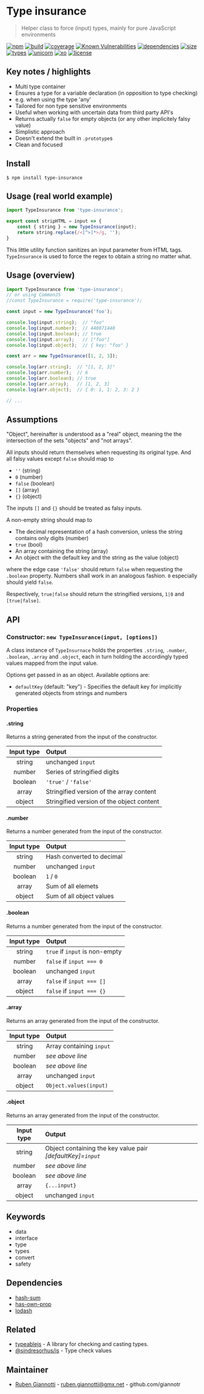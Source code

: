 # Type insurance

> Helper class to force (input) types, mainly for pure JavaScript environments

[![npm][npm-badge]][npm-url] [![build][build-badge]][build-url] [![coverage][coverage-badge]][coverage-url] [![Known Vulnerabilities][vulnerabilities-badge]][vulnerabilities-url] [![dependencies][dependencies-badge]][dependencies-url] [![size][size-badge]][size-url] [![types][types-badge]][types-url] [![unicorn][unicorn-badge]][unicorn-url] [![xo][xo-badge]][xo-url] [![license][license-badge]][license-url]

## Key notes / highlights

- Multi type container
- Ensures a type for a variable declaration (in opposition to type checking)
- e.g. when using the type 'any'
- Tailored for non type sensitive environments
- Useful when working with uncertain data from third party API's
- Returns actually `false` for empty objects (or any other implicitely falsy value)
- Simplistic approach
- Doesn't extend the built in `.prototype`s
- Clean and focused

## Install

```console
$ npm install type-insurance
```

## Usage (real world example)

```js
import TypeInsurance from 'type-insurance';

export const stripHTML = input => {
	const { string } = new TypeInsurance(input);
	return string.replace(/<[^>]*>/g, '');
}
```

This little utility function sanitizes an input parameter from HTML tags. `TypeInsurance` is used to force the regex to obtain a string no matter what.

## Usage (overview)

```js
import TypeInsurance from 'type-insurance';
// or using CommonJS
//const TypeInsurance = require('type-insurance');

const input = new TypeInsurance('foo');

console.log(input.string);  // "foo" 
console.log(input.number);  // 440071440
console.log(input.boolean); // true
console.log(input.array);   // ["foo"]
console.log(input.object);  // { key: "foo" }

const arr = new TypeInsurance([1, 2, 3]);

console.log(arr.string);  // "[1, 2, 3]" 
console.log(arr.number);  // 6
console.log(arr.boolean); // true
console.log(arr.array);   // [1, 2, 3]
console.log(arr.object);  // { 0: 1, 1: 2, 3: 2 }

// ...
```

## Assumptions

"Object", hereinafter is understood as a "real" object, meaning the the intersection of the sets "objects" and "not arrays".

All inputs should return themselves when requesting its original type. And all falsy values except `false` should map to

- `''` (string)
- `0` (number)
- `false` (boolean)
- `[]` (array)
- `{}` (object)

The inputs `[]` and `{}` should be treated as falsy inputs.

A non-empty string should map to

- The decimal representation of a hash conversion, unless the string contains only digits (number)
- `true` (bool)
- An array containing the string (array)
- An object with the default key and the string as the value (object)

where the edge case `'false'` should return `false` when requesting the `.boolean` property. Numbers shall work in an analogous fashion. `0` especially should yield `false`.

Respectively, `true|false` should return the stringified versions, `1|0` and `[true|false]`.

## API

### Constructor: `new TypeInsurance(input, [options])`

A class instance of `TypeInsurnace` holds the properties `.string`, `.number`, `.boolean`, `.array` and `.object`, each in turn holding the accordingly typed values mapped from the input value.

Options get passed in as an object. Available options are:

- `defaultKey` (default: "key") - Specifies the default key for implicitly generated objects from strings and numbers

### Properties

#### .string

Returns a string generated from the input of the constructor.

| Input type | Output |
| :---:      | :--- |
| string     | unchanged `input` |
| number     | Series of stringified digits |
| boolean    | `'true'` / `'false'` |
| array      | Stringified version of the array content |
| object     | Stringified version of the object content |

#### .number

Returns a number generated from the input of the constructor.

| Input type | Output |
| :---:      | :--- |
| string     | Hash converted to decimal |
| number     | unchanged `input` |
| boolean    | `1` / `0` |
| array      | Sum of all elemets |
| object     | Sum of all object values |

#### .boolean

Returns a number generated from the input of the constructor.

| Input type | Output |
| :---:      | :--- |
| string     | `true` if `input` is non-empty |
| number     | `false` if `input === 0` |
| boolean    | unchanged `input` |
| array      | `false` if `input === []` |
| object     | `false` if `input === {}` |

#### .array

Returns an array generated from the input of the constructor.

| Input type | Output |
| :---:      | :--- |
| string     | Array containing `input` |
| number     | *see above line* |
| boolean    | *see above line* |
| array      | unchanged `input` |
| object     | `Object.values(input)` |

#### .object

Returns an array generated from the input of the constructor.

| Input type | Output |
| :---:      | :--- |
| string     | Object containing the key value pair *[defaultKey]=`input`* |
| number     | *see above line* |
| boolean    | *see above line* |
| array      | `{...input}` |
| object     | unchanged `input` |

## Keywords

- data
- interface
- type
- types
- convert
- safety

## Dependencies

- [hash-sum](https://www.npmjs.com/package/hash-sum)
- [has-own-prop](https://www.npmjs.com/package/has-own-prop)
- [lodash](https://www.npmjs.com/package/lodash)

## Related

- [typeablejs](https://github.com/xpepermint/typeablejs) - A library for checking and casting types.
- [@sindresorhus/is](https://www.npmjs.com/package/@sindresorhus/is) - Type check values

## Maintainer

- [Ruben Giannotti](http://rubengiannotti.com) - ruben.giannotti@gmx.net - github.com/giannotr

[npm-badge]: https://img.shields.io/npm/v/type-insurance.svg
[npm-url]: https://www.npmjs.com/package/type-insurance
[build-badge]: https://travis-ci.org/giannotr/type-insurance.svg?branch=master
[build-url]: https://travis-ci.org/giannotr/type-insurance
[coverage-badge]: https://coveralls.io/repos/github/giannotr/type-insurance/badge.svg?branch=master
[coverage-url]: https://coveralls.io/github/giannotr/type-insurance?branch=master
[vulnerabilities-badge]: https://snyk.io/test/github/giannotr/type-insurance/badge.svg?targetFile=package.json
[vulnerabilities-url]: https://snyk.io/test/github/giannotr/type-insurance?targetFile=package.json
[dependencies-badge]: https://david-dm.org/giannotr/type-insurance.svg
[dependencies-url]: https://david-dm.org/giannotr/type-insurance
[size-badge]: https://badgen.net/packagephobia/publish/type-insurance
[size-url]: https://packagephobia.now.sh/result?p=type-insurance
[types-badge]: https://badgen.net/npm/types/type-insurance
[types-url]: https://github.com/giannotr/type-insurance/tree/master/src
[unicorn-badge]: https://img.shields.io/badge/unicorn-approved-ff69b4.svg
[unicorn-url]: https://www.youtube.com/watch?v=9auOCbH5Ns4
[xo-badge]: https://img.shields.io/badge/code_style-XO-5ed9c7.svg
[xo-url]: https://github.com/xojs/xo
[license-badge]: https://img.shields.io/github/license/giannotr/type-insurance.svg
[license-url]: https://github.com/giannotr/type-insurance/blob/master/LICENSE
